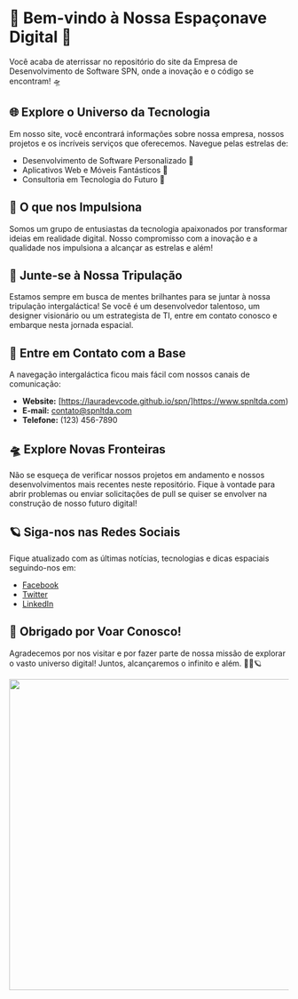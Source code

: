 # 🚀 Bem-vindo à Nossa Espaçonave Digital 🌌

Você acaba de aterrissar no repositório do site da Empresa de Desenvolvimento de Software SPN, onde a inovação e o código se encontram! 🛸

## 🌐 Explore o Universo da Tecnologia

Em nosso site, você encontrará informações sobre nossa empresa, nossos projetos e os incríveis serviços que oferecemos. Navegue pelas estrelas de:

- Desenvolvimento de Software Personalizado 🌟
- Aplicativos Web e Móveis Fantásticos 🚀
- Consultoria em Tecnologia do Futuro 🌌

## 🚀 O que nos Impulsiona

Somos um grupo de entusiastas da tecnologia apaixonados por transformar ideias em realidade digital. Nosso compromisso com a inovação e a qualidade nos impulsiona a alcançar as estrelas e além!

## 🌌 Junte-se à Nossa Tripulação

Estamos sempre em busca de mentes brilhantes para se juntar à nossa tripulação intergaláctica! Se você é um desenvolvedor talentoso, um designer visionário ou um estrategista de TI, entre em contato conosco e embarque nesta jornada espacial.

## 📡 Entre em Contato com a Base

A navegação intergaláctica ficou mais fácil com nossos canais de comunicação:

- **Website:** [https://lauradevcode.github.io/spn/]https://www.spnltda.com)
- **E-mail:** contato@spnltda.com
- **Telefone:** (123) 456-7890

## 🛸 Explore Novas Fronteiras

Não se esqueça de verificar nossos projetos em andamento e nossos desenvolvimentos mais recentes neste repositório. Fique à vontade para abrir problemas ou enviar solicitações de pull se quiser se envolver na construção de nosso futuro digital!

## 🪐 Siga-nos nas Redes Sociais

Fique atualizado com as últimas notícias, tecnologias e dicas espaciais seguindo-nos em:

- [Facebook](https://www.facebook.com/spnltda)
- [Twitter](https://twitter.com/spnltda)
- [LinkedIn](https://www.linkedin.com/company/spnltda)

## 🚀 Obrigado por Voar Conosco!

Agradecemos por nos visitar e por fazer parte de nossa missão de explorar o vasto universo digital! Juntos, alcançaremos o infinito e além. 🚀✨🪐

<center>
    <img  src="https://github.com/lauradevcode/spn-ltda.github.io/assets/43537647/b6ae36e8-3e39-4ed8-b3c3-657f4e52752f" width="1200" height="560"/>
</center>

